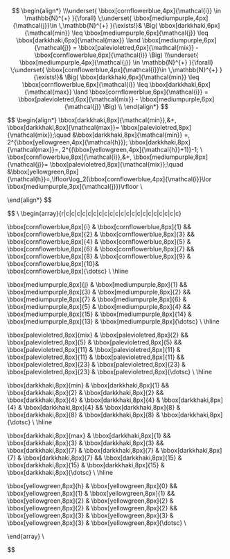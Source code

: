 $$
\begin{align*}
  \\\underset{ \bbox[cornflowerblue,4px]{\mathcal{i}} \in \mathbb{N}^{+} }{\forall}
  \;\underset{ \bbox[mediumpurple,4px]{\mathcal{j}}\in \,\mathbb{N}^{+}  }{\exists!}& 
  \Big(
  \bbox[darkkhaki,6px]{\mathcal{min}} \leq 
  \bbox[mediumpurple,6px]{\mathcal{j}} \leq
  \bbox[darkkhaki,6px]{\mathcal{max}} \land
  \bbox[mediumpurple,6px]{\mathcal{j}} =
  \bbox[palevioletred,6px]{\mathcal{mix}} -
  \bbox[cornflowerblue,6px]{\mathcal{i}}
  \Big)
  \\\underset{ \bbox[mediumpurple,4px]{\mathcal{j}} \in \mathbb{N}^{+} }{\forall}
  \;\underset{ \bbox[cornflowerblue,4px]{\mathcal{i}}\in \,\mathbb{N}^{+} }{\exists!}& 
  \Big(
  \bbox[darkkhaki,6px]{\mathcal{min}} \leq 
  \bbox[cornflowerblue,6px]{\mathcal{i}} \leq
  \bbox[darkkhaki,6px]{\mathcal{max}} \land
  \bbox[cornflowerblue,6px]{\mathcal{i}} =
  \bbox[palevioletred,6px]{\mathcal{mix}} -
  \bbox[mediumpurple,6px]{\mathcal{j}}
  \Big)
  \\ 
\end{align*}
$$

$$
\begin{align*}
  \bbox[darkkhaki,8px]{\mathcal{min}}\,&+\,
  \bbox[darkkhaki,8px]{\mathcal{max}}=
  \bbox[palevioletred,8px]{\mathcal{mix}}\;\quad
  &\bbox[darkkhaki,8px]{\mathcal{min}} =\, 2^{\bbox[yellowgreen,4px]{\mathcal{h}}}\; 
  \bbox[darkkhaki,8px]{\mathcal{max}}=\, 2^{(\bbox[yellowgreen,4px]{\mathcal{h}}+1)}-1\; 
  \\
  \bbox[cornflowerblue,8px]{\mathcal{i}}\,&+\,
  \bbox[mediumpurple,8px]{\mathcal{j}}=
  \bbox[palevioletred,8px]{\mathcal{mix}}\;\quad
  &\bbox[yellowgreen,8px]{\mathcal{h}}=\,\lfloor\log_2(\bbox[cornflowerblue,4px]{\mathcal{i}}\lor
  \bbox[mediumpurple,3px]{\mathcal{j}})\rfloor
  \\
  
  \end{align*}
  $$

  $$
  \\
  \begin{array}{r|c|c|c|c|c|c|c|c|c|c|c|c|c|c|c|c|c|c|c|c|c} 
  
  \bbox[cornflowerblue,8px]{i} & 
  \bbox[cornflowerblue,8px]{1} && 
  \bbox[cornflowerblue,8px]{2} & 
  \bbox[cornflowerblue,8px]{3} && 
  \bbox[cornflowerblue,8px]{4} & 
  \bbox[cornflowerblue,8px]{5} & 
  \bbox[cornflowerblue,8px]{6} & 
  \bbox[cornflowerblue,8px]{7} && 
  \bbox[cornflowerblue,8px]{8} & 
  \bbox[cornflowerblue,8px]{9} & 
  \bbox[cornflowerblue,8px]{10}&  
  \bbox[cornflowerblue,8px]{\dotsc} \\ \hline
  
  
  \bbox[mediumpurple,8px]{j} &
  \bbox[mediumpurple,8px]{1} &&
  \bbox[mediumpurple,8px]{3} &
  \bbox[mediumpurple,8px]{2} &&
  \bbox[mediumpurple,8px]{7} &
  \bbox[mediumpurple,8px]{6} &
  \bbox[mediumpurple,8px]{5} &
  \bbox[mediumpurple,8px]{4} &&
  \bbox[mediumpurple,8px]{15} &
  \bbox[mediumpurple,8px]{14} &
  \bbox[mediumpurple,8px]{13} & 
  \bbox[mediumpurple,8px]{\dotsc} \\ \hline
  
  \bbox[palevioletred,8px]{mix} & 
  \bbox[palevioletred,8px]{2} && 
  \bbox[palevioletred,8px]{5} & 
  \bbox[palevioletred,8px]{5} && 
  \bbox[palevioletred,8px]{11} & 
  \bbox[palevioletred,8px]{11} & 
  \bbox[palevioletred,8px]{11} & 
  \bbox[palevioletred,8px]{11} && 
  \bbox[palevioletred,8px]{23} & 
  \bbox[palevioletred,8px]{23} & 
  \bbox[palevioletred,8px]{23} & 
  \bbox[palevioletred,8px]{\dotsc} \\ \hline  
  
  \bbox[darkkhaki,8px]{min} & 
  \bbox[darkkhaki,8px]{1} && 
  \bbox[darkkhaki,8px]{2} & 
  \bbox[darkkhaki,8px]{2} && 
  \bbox[darkkhaki,8px]{4} & 
  \bbox[darkkhaki,8px]{4} & 
  \bbox[darkkhaki,8px]{4} & 
  \bbox[darkkhaki,8px]{4} && 
  \bbox[darkkhaki,8px]{8} & 
  \bbox[darkkhaki,8px]{8} & 
  \bbox[darkkhaki,8px]{8} & 
  \bbox[darkkhaki,8px]{\dotsc} \\ \hline
  
  \bbox[darkkhaki,8px]{max} & 
  \bbox[darkkhaki,8px]{1} && 
  \bbox[darkkhaki,8px]{3} & 
  \bbox[darkkhaki,8px]{3} && 
  \bbox[darkkhaki,8px]{7} & 
  \bbox[darkkhaki,8px]{7} & 
  \bbox[darkkhaki,8px]{7} & 
  \bbox[darkkhaki,8px]{7} && 
  \bbox[darkkhaki,8px]{15} & 
  \bbox[darkkhaki,8px]{15} & 
  \bbox[darkkhaki,8px]{15} & 
  \bbox[darkkhaki,8px]{\dotsc} \\ \hline
  
  \bbox[yellowgreen,8px]{h} & 
  \bbox[yellowgreen,8px]{0} && 
  \bbox[yellowgreen,8px]{1} & 
  \bbox[yellowgreen,8px]{1} && 
  \bbox[yellowgreen,8px]{2} & 
  \bbox[yellowgreen,8px]{2} & 
  \bbox[yellowgreen,8px]{2} & 
  \bbox[yellowgreen,8px]{2} && 
  \bbox[yellowgreen,8px]{3} & 
  \bbox[yellowgreen,8px]{3} & 
  \bbox[yellowgreen,8px]{3} & 
  \bbox[yellowgreen,8px]{\dotsc} \\ 
  
  \end{array}
  \\
  
$$
